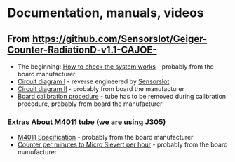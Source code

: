 # Documentation, manuals, videos

## From https://github.com/SensorsIot/Geiger-Counter-RadiationD-v1.1-CAJOE-

* The beginning: [How to check the system works](How%20to%20check%20the%20system%20works.pdf) - probably from the board manufacturer
* [Circuit diagram I](Geiger%20Counter%20Diagram.pdf) - reverse engineered by [SensorsIot](https://github.com/SensorsIot)
* [Circuit diagram II](Sch__Geiger%20Counter%20Kit-v1.1.pdf) - probably from board the manufacturer
* [Board calibration procedure](En_Calibration_GMv1.1.pdf) - tube has to be removed during calibration procedure, probably from board the manufacturer

### Extras About M4011 tube (we are using J305)

* [M4011 Specification](M4011%20Geiger%20Tube%20Specification.pdf) - probably from the board manufacturer
* [Counter per minutes to Micro Sievert per hour](How%20to%20convert%20the%20conuters%20from%20Geiger%20Counter%20Kit.pdf) - probably from the board manufacturer
